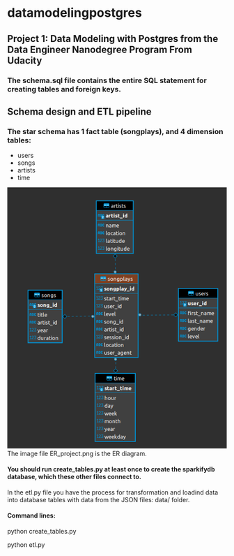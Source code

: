 # datamodelingpostgres
## Project 1: Data Modeling with Postgres from the Data Engineer Nanodegree Program From Udacity


### The schema.sql file contains the entire SQL statement for creating tables and foreign keys.

## Schema design and ETL pipeline
### The star schema has 1 fact table (songplays), and 4 dimension tables:
<ul>
<li>users</li>
<li>songs</li>
<li>artists</li>
<li>time</li>
</ul>

![ER Diagram](/ER_project.png)
The image file ER_project.png is the ER diagram.
#### You should run create_tables.py at least once to create the sparkifydb database, which these other files connect to. 

In the etl.py file you have the process for transformation and loadind data into database tables with data from the JSON files: data/ folder.

#### Command lines: 
python create_tables.py

python etl.py
